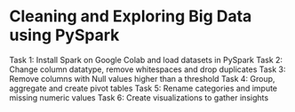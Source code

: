 # Cleaning and Exploring Big Data using PySpark

Task 1: Install Spark on Google Colab and load datasets in PySpark
Task 2: Change column datatype, remove whitespaces and drop duplicates
Task 3: Remove columns with Null values higher than a threshold
Task 4: Group, aggregate and create pivot tables
Task 5: Rename categories and impute missing numeric values
Task 6: Create visualizations to gather insights
